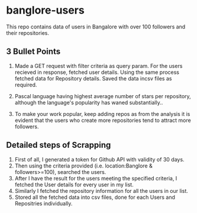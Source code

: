 # banglore-users
This repo contains data of users in Bangalore with over 100 followers and their repositories.


3 Bullet Points
---------------

1. Made a GET request with filter criteria as query param. For the users recieved in response, fetched user details. Using the same process fetched data for Repository details. Saved the data incsv files as required.

2. Pascal language having highest average number of stars per repository, although the language's popularity has waned substantially..

3. To make your work popular, keep adding repos as from the analysis it is evident that the users who create more repositories tend to attract more followers.




Detailed steps of Scrapping
----------------------------
1. First of all, I generated a token for Github API with validity of 30 days.
2. Then using the criteria provided (i.e. location:Banglore & followers>=100), searched the users.
3. After I have the result for the users meeting the specified criteria, I fetched the User   details for every user in my list.
4. Similarly I fetched the repository information for all the users in our list.
5. Stored all the fetched data into csv files, done for each Users and Repositries individually.
